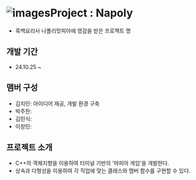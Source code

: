 # ![images](https://github.com/user-attachments/assets/09a5d927-87ca-4115-9361-24d997e84d0f)Project : Napoly
- 흑백요리사 나폴리맛피아에 영감을 받은 프로젝트 명

## 개발 기간

- 24.10.25 ~ 

## 맴버 구성

- 김지민: 아이디어 제공, 개발 환경 구축
- 박주찬: 
- 김민식: 
- 이창민: 

## 프로젝트 소개

- C++의 객체지향을 이용하여 터미널 기반의 '마피아 게임'을 개발한다.
- 상속과 다형성을 이용하여 각 직업에 맞는 클래스와 맴버 함수를 구현할 수 있다.


